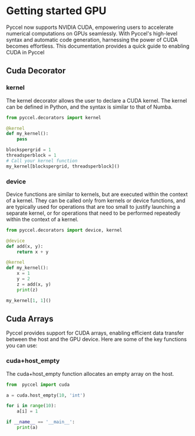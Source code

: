 # Getting started GPU

Pyccel now supports NVIDIA CUDA, empowering users to accelerate numerical computations on GPUs seamlessly. With Pyccel's high-level syntax and automatic code generation, harnessing the power of CUDA becomes effortless. This documentation provides a quick guide to enabling CUDA in Pyccel

## Cuda Decorator

### kernel

The kernel decorator allows the user to declare a CUDA kernel. The kernel can be defined in Python, and the syntax is similar to that of Numba.

```python
from pyccel.decorators import kernel

@kernel
def my_kernel():
    pass

blockspergrid = 1
threadsperblock = 1
# Call your kernel function
my_kernel[blockspergrid, threadsperblock]()

```

### device

Device functions are similar to kernels, but are executed within the context of a kernel. They can be called only from kernels or device functions, and are typically used for operations that are too small to justify launching a separate kernel, or for operations that need to be performed repeatedly within the context of a kernel.

```python
from pyccel.decorators import device, kernel

@device
def add(x, y):
    return x + y

@kernel
def my_kernel():
    x = 1
    y = 2
    z = add(x, y)
    print(z)

my_kernel[1, 1]()

```

## Cuda Arrays

Pyccel provides support for CUDA arrays, enabling efficient data transfer between the host and the GPU device. Here are some of the key functions you can use:

### cuda+host_empty

The cuda+host_empty function allocates an empty array on the host.

```python
from  pyccel import cuda

a = cuda.host_empty(10, 'int')

for i in range(10):
    a[i] = 1

if __name__ == '__main__':
    print(a)
```
